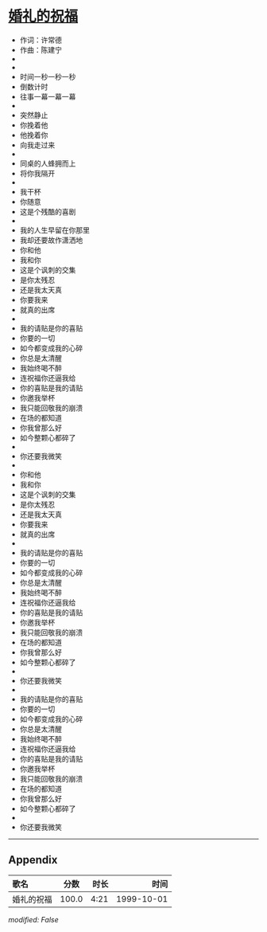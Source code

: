 # [婚礼的祝福](https://music.163.com/song?id=67572)

* 作词：许常德
* 作曲：陈建宁
*
*
* 时间一秒一秒一秒
* 倒数计时
* 往事一幕一幕一幕
* 
* 突然静止
* 你挽着他
* 他挽着你
* 向我走过来
* 
* 同桌的人蜂拥而上
* 将你我隔开
* 
* 我干杯
* 你随意
* 这是个残酷的喜剧
* 
* 我的人生早留在你那里
* 我却还要故作潇洒地
* 你和他
* 我和你
* 这是个讽刺的交集
* 是你太残忍
* 还是我太天真
* 你要我来
* 就真的出席
* 
* 我的请贴是你的喜贴
* 你要的一切
* 如今都变成我的心碎
* 你总是太清醒
* 我始终喝不醉
* 连祝福你还逼我给
* 你的喜贴是我的请贴
* 你邀我举杯
* 我只能回敬我的崩溃
* 在场的都知道
* 你我曾那么好
* 如今整颗心都碎了
* 
* 你还要我微笑
* 
* 你和他
* 我和你
* 这是个讽刺的交集
* 是你太残忍
* 还是我太天真
* 你要我来
* 就真的出席
* 
* 我的请贴是你的喜贴
* 你要的一切
* 如今都变成我的心碎
* 你总是太清醒
* 我始终喝不醉
* 连祝福你还逼我给
* 你的喜贴是我的请贴
* 你邀我举杯
* 我只能回敬我的崩溃
* 在场的都知道
* 你我曾那么好
* 如今整颗心都碎了
* 
* 你还要我微笑
* 
* 我的请贴是你的喜贴
* 你要的一切
* 如今都变成我的心碎
* 你总是太清醒
* 我始终喝不醉
* 连祝福你还逼我给
* 你的喜贴是我的请贴
* 你邀我举杯
* 我只能回敬我的崩溃
* 在场的都知道
* 你我曾那么好
* 如今整颗心都碎了
* 
* 你还要我微笑


---

## Appendix

|歌名|分数|时长|时间|
|:---|:---:|---:|---:|
|婚礼的祝福|100.0|4:21|1999-10-01

*modified: False*